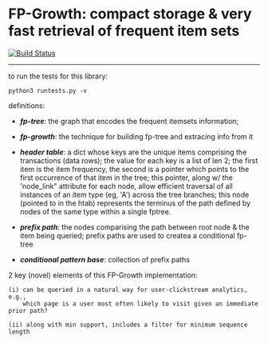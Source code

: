 FP-Growth: compact storage & very fast retrieval of frequent item sets
=======================

[![Build Status](https://travis-ci.org/alexland/fp-growth-for-frequent-itemsets.png?branch=master)](https://travis-ci.org/alexland/fp-growth-for-frequent-itemsets)

-----

to run the tests for this library:

```
python3 runtests.py -v

```

definitions:

*  _**fp-tree**_: the graph that encodes the frequent itemsets information;

* _**fp-growth**_: the technique for building fp-tree and extracing info from it

* _**header table**_: a dict whose keys are the unique items comprising the 
transactions (data rows); the value for each key is a list of len 2; the first
item is the item frequency, the second is a pointer which points to the 
first occurrence of that item in the tree; this pointer, along w/
the 'node_link" attribute for each node, allow efficient traversal of all 
instances of an item type (eg, 'A') across the tree branches; this node
(pointed to in the htab) represents the terminus of the path defined
by nodes of the same type within a single fptree.

* _**prefix path**_: the nodes comparising the path between root node & the 
	 item being queried; prefix paths are used to createa 
	 a conditional fp-tree

* _**conditional pattern base**_: collection of prefix paths


2 key (novel) elements of this FP-Growth implementation:

	(i) can be queried in a natural way for user-clickstream analytics, e.g.,
		which page is a user most often likely to visit given an immediate prior path?

	(ii) along with min support, includes a filter for minimum sequence length